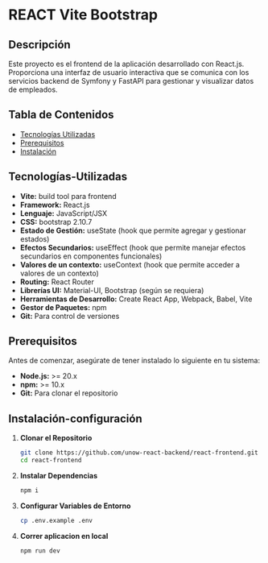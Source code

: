 # REACT Vite Bootstrap

## Descripción

Este proyecto es el frontend de la aplicación desarrollado con React.js. Proporciona una interfaz de usuario interactiva que se comunica con los servicios backend de Symfony y FastAPI para gestionar y visualizar datos de empleados.

## Tabla de Contenidos

- [Tecnologías Utilizadas](#tecnologías-utilizadas)
- [Prerequisitos](#prerequisitos)
- [Instalación](#instalación-configuración)


## Tecnologías-Utilizadas
- **Vite:** build tool para frontend
- **Framework:** React.js
- **Lenguaje:** JavaScript/JSX
- **CSS:** bootstrap 2.10.7
- **Estado de Gestión:** useState (hook que permite agregar y gestionar estados)
- **Efectos Secundarios:** useEffect (hook que permite manejar efectos secundarios en componentes funcionales)
- **Valores de un contexto:** useContext (hook que permite acceder a valores de un contexto)
- **Routing:** React Router
- **Librerías UI:** Material-UI, Bootstrap (según se requiera)
- **Herramientas de Desarrollo:** Create React App, Webpack, Babel, Vite
- **Gestor de Paquetes:** npm
- **Git:** Para control de versiones

## Prerequisitos

Antes de comenzar, asegúrate de tener instalado lo siguiente en tu sistema:

- **Node.js:** >= 20.x
- **npm:** >= 10.x
- **Git:** Para clonar el repositorio

## Instalación-configuración

1. **Clonar el Repositorio**

   ```bash
   git clone https://github.com/unow-react-backend/react-frontend.git
   cd react-frontend

2. **Instalar Dependencias**

   ```bash
   npm i

3. **Configurar Variables de Entorno**
   ```bash
   cp .env.example .env

4. **Correr aplicacion en local**
   ```bash
   npm run dev

